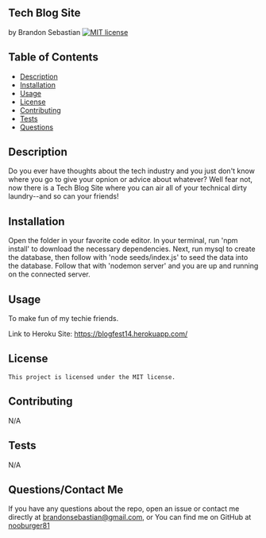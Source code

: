 ## Tech Blog Site
  by Brandon Sebastian 
  [![MIT license](https://img.shields.io/badge/License-MIT-yellowgreen.svg)](https://lbesson.mit-license.org/)

  ## Table of Contents
  * [Description](#description)
  * [Installation](#installation)
  * [Usage](#usage)
  * [License](#license)
  * [Contributing](#contributing)
  * [Tests](#tests)
  * [Questions](#questions)

  ## Description
  Do you ever have thoughts about the tech industry and you just don't know where you go to give your opnion or advice about whatever?  Well fear not, now there is a Tech Blog Site where you can air all of your technical dirty laundry--and so can your friends!

  ## Installation
  Open the folder in your favorite code editor.  In your terminal, run 'npm install' to download the necessary dependencies.  Next, run mysql to create the database, then follow with 'node seeds/index.js' to seed the data into the database. Follow that with 'nodemon server' and you are up and running on the connected server.

  ## Usage
  To make fun of my techie friends.
  
  Link to Heroku Site:  https://blogfest14.herokuapp.com/

  ## License
    This project is licensed under the MIT license.

  ## Contributing
  N/A

  ## Tests
  N/A

  ## Questions/Contact Me
  If you have any questions about the repo, open an issue or contact me directly at brandonsebastian@gmail.com, or
  You can find me on GitHub at [nooburger81](https://github.com/nooburger81)

